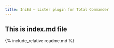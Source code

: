 ```yaml
---
title: IniEd — Lister plugin for Total Commander
---
```


This is index.md file
---------------------

{% include_relative readme.md %}

